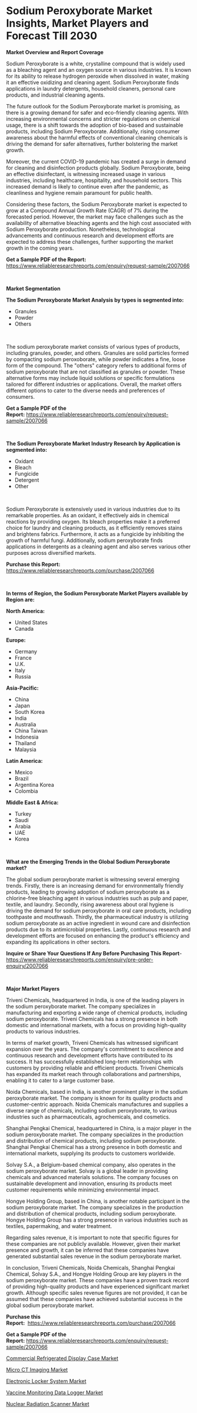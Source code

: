 <p><h1>Sodium Peroxyborate Market Insights, Market Players and Forecast Till 2030</h1></p><p><strong>Market Overview and Report Coverage</strong></p>
<p><p>Sodium Peroxyborate is a white, crystalline compound that is widely used as a bleaching agent and an oxygen source in various industries. It is known for its ability to release hydrogen peroxide when dissolved in water, making it an effective oxidizing and cleaning agent. Sodium Peroxyborate finds applications in laundry detergents, household cleaners, personal care products, and industrial cleaning agents.</p><p>The future outlook for the Sodium Peroxyborate market is promising, as there is a growing demand for safer and eco-friendly cleaning agents. With increasing environmental concerns and stricter regulations on chemical usage, there is a shift towards the adoption of bio-based and sustainable products, including Sodium Peroxyborate. Additionally, rising consumer awareness about the harmful effects of conventional cleaning chemicals is driving the demand for safer alternatives, further bolstering the market growth.</p><p>Moreover, the current COVID-19 pandemic has created a surge in demand for cleaning and disinfection products globally. Sodium Peroxyborate, being an effective disinfectant, is witnessing increased usage in various industries, including healthcare, hospitality, and household sectors. This increased demand is likely to continue even after the pandemic, as cleanliness and hygiene remain paramount for public health.</p><p>Considering these factors, the Sodium Peroxyborate market is expected to grow at a Compound Annual Growth Rate (CAGR) of 7% during the forecasted period. However, the market may face challenges such as the availability of alternative bleaching agents and the high cost associated with Sodium Peroxyborate production. Nonetheless, technological advancements and continuous research and development efforts are expected to address these challenges, further supporting the market growth in the coming years.</p></p>
<p><strong>Get a Sample PDF of the Report:</strong> <a href="https://www.reliableresearchreports.com/enquiry/request-sample/2007066">https://www.reliableresearchreports.com/enquiry/request-sample/2007066</a></p>
<p>&nbsp;</p>
<p><strong>Market Segmentation</strong></p>
<p><strong>The Sodium Peroxyborate Market Analysis by types is segmented into:</strong></p>
<p><ul><li>Granules</li><li>Powder</li><li>Others</li></ul></p>
<p>&nbsp;</p>
<p><p>The sodium peroxyborate market consists of various types of products, including granules, powder, and others. Granules are solid particles formed by compacting sodium peroxoborate, while powder indicates a fine, loose form of the compound. The "others" category refers to additional forms of sodium peroxyborate that are not classified as granules or powder. These alternative forms may include liquid solutions or specific formulations tailored for different industries or applications. Overall, the market offers different options to cater to the diverse needs and preferences of consumers.</p></p>
<p><strong>Get a Sample PDF of the Report:</strong>&nbsp;<a href="https://www.reliableresearchreports.com/enquiry/request-sample/2007066">https://www.reliableresearchreports.com/enquiry/request-sample/2007066</a></p>
<p>&nbsp;</p>
<p><strong>The Sodium Peroxyborate Market Industry Research by Application is segmented into:</strong></p>
<p><ul><li>Oxidant</li><li>Bleach</li><li>Fungicide</li><li>Detergent</li><li>Other</li></ul></p>
<p>&nbsp;</p>
<p><p>Sodium Peroxyborate is extensively used in various industries due to its remarkable properties. As an oxidant, it effectively aids in chemical reactions by providing oxygen. Its bleach properties make it a preferred choice for laundry and cleaning products, as it efficiently removes stains and brightens fabrics. Furthermore, it acts as a fungicide by inhibiting the growth of harmful fungi. Additionally, sodium peroxyborate finds applications in detergents as a cleaning agent and also serves various other purposes across diversified markets.</p></p>
<p><strong>Purchase this Report:</strong>&nbsp; <a href="https://www.reliableresearchreports.com/purchase/2007066">https://www.reliableresearchreports.com/purchase/2007066</a></p>
<p>&nbsp;</p>
<p><strong>In terms of Region, the Sodium Peroxyborate Market Players available by Region are:</strong></p>
<p>
    <p> <strong> North America: </strong>
        <ul>
            <li>United States</li>
            <li>Canada</li>
        </ul>
        </p> 
    <p> <strong> Europe: </strong>
        <ul>
            <li>Germany</li>
            <li>France</li>
            <li>U.K.</li>
            <li>Italy</li>
            <li>Russia</li>
        </ul>
        </p> 
    <p> <strong> Asia-Pacific: </strong>
        <ul>
            <li>China</li>
            <li>Japan</li>
            <li>South Korea</li>
            <li>India</li>
            <li>Australia</li>
            <li>China Taiwan</li>
            <li>Indonesia</li>
            <li>Thailand</li>
            <li>Malaysia</li>
        </ul>
        </p> 
    <p> <strong> Latin America: </strong>
        <ul>
            <li>Mexico</li>
            <li>Brazil</li>
            <li>Argentina Korea</li>
            <li>Colombia</li>
        </ul>
        </p> 
    <p> <strong> Middle East & Africa: </strong>
        <ul>
            <li>Turkey</li>
            <li>Saudi</li>
            <li>Arabia</li>
            <li>UAE</li>
            <li>Korea</li>
        </ul>
    </p>
    </p>
<p>&nbsp;</p>
<p><strong>What are the Emerging Trends in the Global Sodium Peroxyborate market?</strong></p>
<p><p>The global sodium peroxyborate market is witnessing several emerging trends. Firstly, there is an increasing demand for environmentally friendly products, leading to growing adoption of sodium peroxyborate as a chlorine-free bleaching agent in various industries such as pulp and paper, textile, and laundry. Secondly, rising awareness about oral hygiene is driving the demand for sodium peroxyborate in oral care products, including toothpaste and mouthwash. Thirdly, the pharmaceutical industry is utilizing sodium peroxyborate as an active ingredient in wound care and disinfection products due to its antimicrobial properties. Lastly, continuous research and development efforts are focused on enhancing the product's efficiency and expanding its applications in other sectors.</p></p>
<p><strong>Inquire or Share Your Questions If Any Before Purchasing This Report</strong>- <a href="https://www.reliableresearchreports.com/enquiry/pre-order-enquiry/2007066">https://www.reliableresearchreports.com/enquiry/pre-order-enquiry/2007066</a></p>
<p>&nbsp;</p>
<p><strong>Major Market Players</strong></p>
<p><p>Triveni Chemicals, headquartered in India, is one of the leading players in the sodium peroxyborate market. The company specializes in manufacturing and exporting a wide range of chemical products, including sodium peroxyborate. Triveni Chemicals has a strong presence in both domestic and international markets, with a focus on providing high-quality products to various industries.</p><p>In terms of market growth, Triveni Chemicals has witnessed significant expansion over the years. The company's commitment to excellence and continuous research and development efforts have contributed to its success. It has successfully established long-term relationships with customers by providing reliable and efficient products. Triveni Chemicals has expanded its market reach through collaborations and partnerships, enabling it to cater to a large customer base.</p><p>Noida Chemicals, based in India, is another prominent player in the sodium peroxyborate market. The company is known for its quality products and customer-centric approach. Noida Chemicals manufactures and supplies a diverse range of chemicals, including sodium peroxyborate, to various industries such as pharmaceuticals, agrochemicals, and cosmetics.</p><p>Shanghai Pengkai Chemical, headquartered in China, is a major player in the sodium peroxyborate market. The company specializes in the production and distribution of chemical products, including sodium peroxyborate. Shanghai Pengkai Chemical has a strong presence in both domestic and international markets, supplying its products to customers worldwide.</p><p>Solvay S.A., a Belgium-based chemical company, also operates in the sodium peroxyborate market. Solvay is a global leader in providing chemicals and advanced materials solutions. The company focuses on sustainable development and innovation, ensuring its products meet customer requirements while minimizing environmental impact.</p><p>Hongye Holding Group, based in China, is another notable participant in the sodium peroxyborate market. The company specializes in the production and distribution of chemical products, including sodium peroxyborate. Hongye Holding Group has a strong presence in various industries such as textiles, papermaking, and water treatment.</p><p>Regarding sales revenue, it is important to note that specific figures for these companies are not publicly available. However, given their market presence and growth, it can be inferred that these companies have generated substantial sales revenue in the sodium peroxyborate market.</p><p>In conclusion, Triveni Chemicals, Noida Chemicals, Shanghai Pengkai Chemical, Solvay S.A., and Hongye Holding Group are key players in the sodium peroxyborate market. These companies have a proven track record of providing high-quality products and have experienced significant market growth. Although specific sales revenue figures are not provided, it can be assumed that these companies have achieved substantial success in the global sodium peroxyborate market.</p></p>
<p><strong>Purchase this Report:</strong>&nbsp;&nbsp;<a href="https://www.reliableresearchreports.com/purchase/2007066">https://www.reliableresearchreports.com/purchase/2007066</a></p>
<p></p>
<p><strong>Get a Sample PDF of the Report:</strong>&nbsp;<a href="https://www.reliableresearchreports.com/enquiry/request-sample/2007066">https://www.reliableresearchreports.com/enquiry/request-sample/2007066</a></p>
<p><p><a href="https://medium.com/@carolynfuller1997/analyzing-commercial-refrigerated-display-case-market-global-industry-perspective-and-forecast-8a66060ddeec">Commercial Refrigerated Display Case Market</a></p><p><a href="https://medium.com/@tiffanytran1905/micro-ct-imaging-market-competitive-analysis-market-trends-and-forecast-to-2030-2b22a5bb1534">Micro CT Imaging Market</a></p><p><a href="https://medium.com/@joanobrien1990/analyzing-electronic-locker-system-market-global-industry-perspective-and-forecast-2023-to-2030-26df5b17f241">Electronic Locker System Market</a></p><p><a href="https://medium.com/@rosejohnson762014/vaccine-monitoring-data-logger-market-the-key-to-successful-business-strategy-forecast-till-2030-cf403513894a">Vaccine Monitoring Data Logger Market</a></p><p><a href="https://medium.com/@samanthareed1916/analyzing-nuclear-radiation-scanner-market-global-industry-perspective-and-forecast-2023-to-2030-a070096ea1d3">Nuclear Radiation Scanner Market</a></p></p>